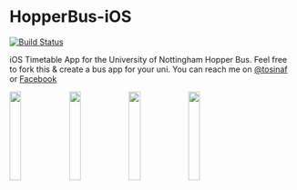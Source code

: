 HopperBus-iOS
=============
[![Build Status](https://travis-ci.org/TosinAF/HopperBus-iOS.svg?branch=master)](https://travis-ci.org/TosinAF/HopperBus-iOS)

iOS Timetable App for the University of Nottingham Hopper Bus. Feel free to fork this & create a bus app for your uni. You can reach me on [@tosinaf](http://twitter.com/tosinaf) or [Facebook](http://facebook.com/tosinafolabii)

<img src="https://raw.githubusercontent.com/TosinAF/HopperBus-iOS/master/Screenshots/RouteView.png" height="20%" width="20%" />
<img src="https://raw.githubusercontent.com/TosinAF/HopperBus-iOS/master/Screenshots/RealTimeView.png" height="20%" width="20%" />
<img src="https://raw.githubusercontent.com/TosinAF/HopperBus-iOS/master/Screenshots/RouteTimesView.png" height="20%" width="20%" />
<img src="https://raw.githubusercontent.com/TosinAF/HopperBus-iOS/master/Screenshots/MapView.png" height="20%" width="20%" />

